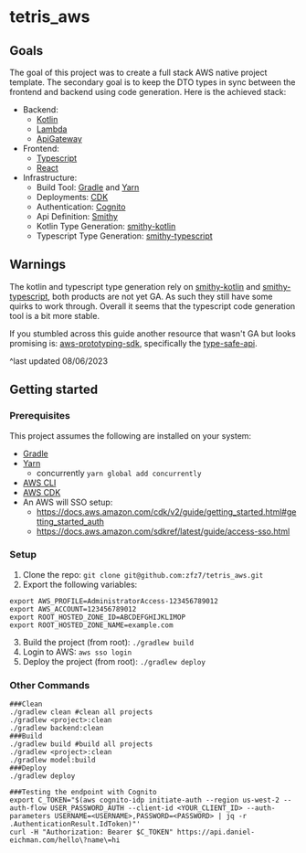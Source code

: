 # tetris_aws

## Goals

The goal of this project was to create a full stack AWS native project template. The secondary goal is to keep the DTO
types in sync between the frontend and backend using code generation. Here is the achieved stack:

* Backend:
    * [Kotlin](https://kotlinlang.org/)
    * [Lambda](https://aws.amazon.com/lambda/)
    * [ApiGateway](https://aws.amazon.com/api-gateway/)
* Frontend:
    * [Typescript](https://www.typescriptlang.org/)
    * [React](https://react.dev/)
* Infrastructure:
    * Build Tool: [Gradle](https://gradle.org/) and [Yarn](https://classic.yarnpkg.com/lang/en/)
    * Deployments: [CDK](https://aws.amazon.com/cdk/)
    * Authentication: [Cognito](https://aws.amazon.com/cognito/)  
    * Api Definition: [Smithy](https://smithy.io/2.0/index.html)
    * Kotlin Type Generation: [smithy-kotlin](https://github.com/awslabs/smithy-kotlin)
    * Typescript Type Generation: [smithy-typescript](https://github.com/awslabs/smithy-typescript)

## Warnings

The kotlin and typescript type generation rely on [smithy-kotlin](https://github.com/awslabs/smithy-kotlin)
and [smithy-typescript](https://github.com/awslabs/smithy-typescript), both products are not yet GA. As such they still
have some quirks to work through. Overall it seems that the typescript code generation tool is a bit more stable.

If you stumbled across this guide another resource that wasn't GA but looks promising
is: [aws-prototyping-sdk](https://github.com/aws/aws-prototyping-sdk), specifically
the [type-safe-api](https://github.com/aws/aws-prototyping-sdk/blob/mainline/packages/type-safe-api/README.md).

^last updated 08/06/2023

## Getting started

### Prerequisites

This project assumes the following are installed on your system:

* [Gradle](https://gradle.org/)
* [Yarn](https://classic.yarnpkg.com/lang/en/)
    * concurrently `yarn global add concurrently`
* [AWS CLI](https://aws.amazon.com/cli/)
* [AWS CDK](https://docs.aws.amazon.com/cdk/v2/guide/cli.html)
* An AWS will SSO setup:
    * https://docs.aws.amazon.com/cdk/v2/guide/getting_started.html#getting_started_auth
    * https://docs.aws.amazon.com/sdkref/latest/guide/access-sso.html

### Setup
1. Clone the repo: `git clone git@github.com:zfz7/tetris_aws.git`
2. Export the following variables:
```
export AWS_PROFILE=AdministratorAccess-123456789012
export AWS_ACCOUNT=123456789012
export ROOT_HOSTED_ZONE_ID=ABCDEFGHIJKLIMOP
export ROOT_HOSTED_ZONE_NAME=example.com
```
3. Build the project (from root): `./gradlew build` 
4. Login to AWS: `aws sso login` 
5. Deploy the project (from root): `./gradlew deploy` 

### Other Commands

```
###Clean 
./gradlew clean #clean all projects
./gradlew <project>:clean 
./gradlew backend:clean 
###Build 
./gradlew build #build all projects
./gradlew <project>:clean 
./gradlew model:build
###Deploy 
./gradlew deploy

###Testing the endpoint with Cognito
export C_TOKEN="$(aws cognito-idp initiate-auth --region us-west-2 --auth-flow USER_PASSWORD_AUTH --client-id <YOUR_CLIENT_ID> --auth-parameters USERNAME=<USERNAME>,PASSWORD=<PASSWORD> | jq -r .AuthenticationResult.IdToken)"'
curl -H "Authorization: Bearer $C_TOKEN" https://api.daniel-eichman.com/hello\?name\=hi
```
